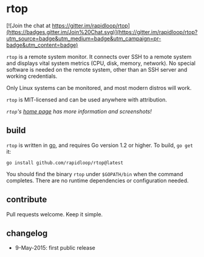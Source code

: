 
# rtop

[![Join the chat at https://gitter.im/rapidloop/rtop](https://badges.gitter.im/Join%20Chat.svg)](https://gitter.im/rapidloop/rtop?utm_source=badge&utm_medium=badge&utm_campaign=pr-badge&utm_content=badge)

`rtop` is a remote system monitor. It connects over SSH to a remote system
and displays vital system metrics (CPU, disk, memory, network). No special
software is needed on the remote system, other than an SSH server and
working credentials.

Only Linux systems can be monitored, and most modern distros will work.

`rtop` is MIT-licensed and can be used anywhere with attribution.

*`rtop`'s [home page](http://www.rtop-monitor.org/) has more information
and screenshots!*

## build

`rtop` is written in [go](http://golang.org/), and requires Go version 1.2
or higher. To build, `go get` it:

    go install github.com/rapidloop/rtop@latest

You should find the binary `rtop` under `$GOPATH/bin` when the command
completes. There are no runtime dependencies or configuration needed.

## contribute

Pull requests welcome. Keep it simple.

## changelog
* 9-May-2015: first public release
